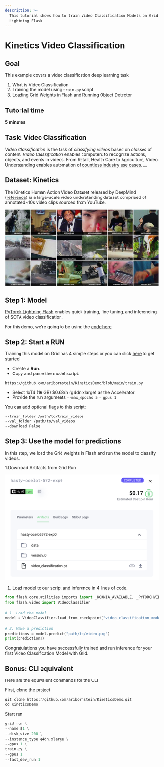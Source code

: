 ```yaml
---
description: >-
  This tutorial shows how to train Video Classification Models on Grid using
  Lightning Flash
---
```


# Kinetics Video Classification

## Goal

This example covers a video classification deep learning task

1. What is Video Classification  
2. Training the model using `train.py` script
3. Loading Grid Weights in Flash and Running Object Detector

## Tutorial time

**5 minutes**

## Task: Video Classification

_Video Classification_ is the task of _classifying_ _videos_ based on _classes_ of content. _Video_ _Classification_ enables computers to recognize actions, objects, and events in videos. From Retail, Health Care to Agriculture, Video Understanding enables automation of [countless industry use cases](https://www.cio.com/article/3431138/ai-gets-the-picture-streamlining-business-processes-with-image-and-video-classification.html). \_\_

## Dataset: Kinetics

The Kinetics Human Action Video Dataset released by DeepMind \([reference](https://deepmind.com/research/open-source/kinetics)\) is a large-scale video understanding dataset comprised of annotated~10s video clips sourced from YouTube.

![Example Kinetics Video Thumbnails](../../../.gitbook/assets/image%20%28137%29.png)

## Step 1: Model

[PyTorch Lightning Flash](https://lightning-flash.readthedocs.io/en/latest/reference/object_detection.html) enables quick training, fine tuning, and inferencing of SOTA video classification.

For this demo, we're going to be using the [code here](https://github.com/aribornstein/KineticsDemo)

## Step 2: Start a RUN

Training this model on Grid has 4 simple steps or you can click [here](https://platform.grid.ai/#/runs?script=https://github.com/aribornstein/KineticsDemo/blob/4fcf30e1c2fd46247ec0fc1a6cb0886e9838586f/train.py&cloud=grid&instance=g4dn.xlarge&accelerators=1&disk_size=200&framework=lightning&script_args=--grid_name%20transformers-run%20%5C%0A--grid_strategy%20grid_search%20%5C%0A--grid_disk_size%20200%20%5C%0A--grid_max_nodes%2010%20%5C%0A--grid_datastore_mount_dir%20%2Fopt%2Fdatastore%20%5C%0A--grid_instance_type%20p3.2xlarge%20%5C%0A--grid_credential%20cc-b87v8%20%5C%0A--grid_framework%20lightning%20%5C%0A--grid_gpus%201%20%5C%0Atrain.py%20--gpus%201%20--max_epochs%2010) to get started:

* Create a **Run**.
* Copy and paste the model script.

```text
https://github.com/aribornstein/KineticsDemo/blob/main/train.py
```

* Select  1xT4 \(16 GB\) $0.68/h \(g4dn.xlarge\) as the Accelerator
* Provide the  run arguments `--max_epochs 5` `--gpus 1` 

You can add optional flags to this script:

```text
--train_folder /path/to/train_videos
--val_folder /path/to/val_videos
--download False
```

## Step 3: Use the model for predictions

In this step, we load the Grid weights in Flash and run the model to classify videos.

1.Download Artifacts from Grid Run

![](../../../.gitbook/assets/image%20%2834%29.png)

1. Load model to our script and inference in 4 lines of code. 

```python
from flash.core.utilities.imports import _KORNIA_AVAILABLE, _PYTORCHVIDEO_AVAILABLE
from flash.video import VideoClassifier

# 1. Load the model
model = VideoClassifier.load_from_checkpoint("video_classification_model.pts")

# 2. Make a prediction
predictions = model.predict("path/to/video.png")
print(predictions)
```

Congratulations you have successfully trained and run inference for your first Video Classification Model with Grid.

## Bonus: CLI equivalent

Here are the equivalent commands for the CLI

First, clone the project

```python
git clone https://github.com/aribornstein/KineticsDemo.git
cd KineticsDemo
```

Start run

```python
grid run \
--name $1 \
--disk_size 200 \
--instance_type g4dn.xlarge \
--gpus 1 \
train.py \
--gpus 1
--fast_dev_run 1
```

